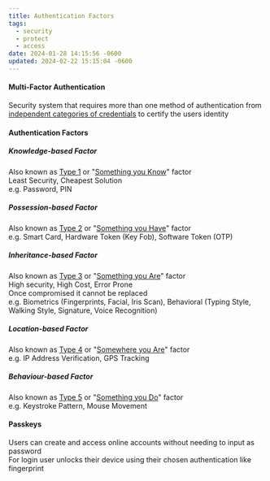 ```yaml
---
title: Authentication Factors
tags:
  - security
  - protect
  - access
date: 2024-01-28 14:15:56 -0600
updated: 2024-02-22 15:15:04 -0600
---
```


#### Multi-Factor Authentication
Security system that requires more than one method of authentication from <u>independent categories of credentials</u> to certify the users identity

#### Authentication Factors

##### Knowledge-based Factor
Also known as <u>Type 1</u> or "<u>Something you Know</u>" factor  
Least Security, Cheapest Solution  
e.g. Password, PIN  

##### Possession-based Factor
Also known as <u>Type 2</u> or "<u>Something you Have</u>" factor  
e.g. Smart Card, Hardware Token (Key Fob), Software Token (OTP)

##### Inheritance-based Factor
Also known as <u>Type 3</u> or "<u>Something you Are</u>" factor  
High security, High Cost, Error Prone  
Once compromised it cannot be replaced  
e.g. Biometrics (Fingerprints, Facial, Iris Scan), Behavioral (Typing Style, Walking Style, Signature, Voice Recognition)

##### Location-based Factor
Also known as <u>Type 4</u> or "<u>Somewhere you Are</u>" factor  
e.g. IP Address Verification, GPS Tracking

##### Behaviour-based Factor
Also known as <u>Type 5</u> or "<u>Something you Do</u>" factor  
e.g. Keystroke Pattern, Mouse Movement

#### Passkeys
Users can create and access online accounts without needing to input as password  
For login user unlocks their device using their chosen authentication like fingerprint 
